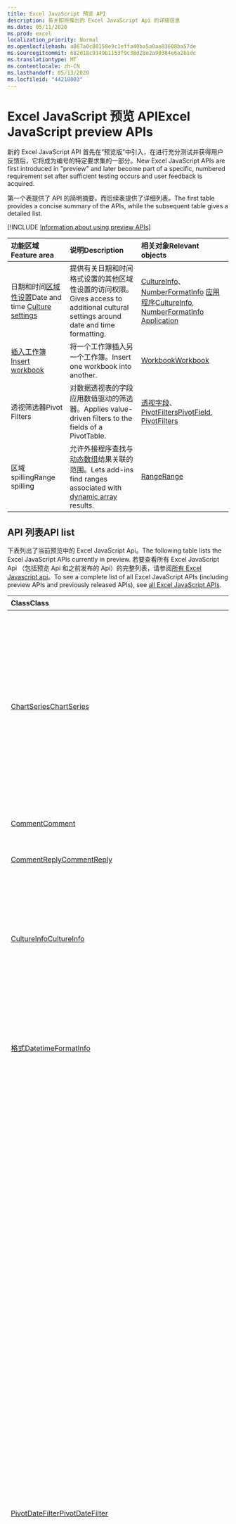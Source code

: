 ```yaml
---
title: Excel JavaScript 预览 API
description: 有关即将推出的 Excel JavaScript Api 的详细信息
ms.date: 05/11/2020
ms.prod: excel
localization_priority: Normal
ms.openlocfilehash: a867a0c80158e9c1effa40ba5a0aa83608ba57de
ms.sourcegitcommit: 682d18c9149b1153f9c38d28e2a90384e6a261dc
ms.translationtype: MT
ms.contentlocale: zh-CN
ms.lasthandoff: 05/13/2020
ms.locfileid: "44218003"
---
```

# <a name="excel-javascript-preview-apis"></a><span data-ttu-id="60efc-103">Excel JavaScript 预览 API</span><span class="sxs-lookup"><span data-stu-id="60efc-103">Excel JavaScript preview APIs</span></span>

<span data-ttu-id="60efc-104">新的 Excel JavaScript API 首先在“预览版”中引入，在进行充分测试并获得用户反馈后，它将成为编号的特定要求集的一部分。</span><span class="sxs-lookup"><span data-stu-id="60efc-104">New Excel JavaScript APIs are first introduced in "preview" and later become part of a specific, numbered requirement set after sufficient testing occurs and user feedback is acquired.</span></span>

<span data-ttu-id="60efc-105">第一个表提供了 API 的简明摘要，而后续表提供了详细列表。</span><span class="sxs-lookup"><span data-stu-id="60efc-105">The first table provides a concise summary of the APIs, while the subsequent table gives a detailed list.</span></span>

[!INCLUDE [Information about using preview APIs](../../includes/using-preview-apis-host.md)]

| <span data-ttu-id="60efc-106">功能区域</span><span class="sxs-lookup"><span data-stu-id="60efc-106">Feature area</span></span> | <span data-ttu-id="60efc-107">说明</span><span class="sxs-lookup"><span data-stu-id="60efc-107">Description</span></span> | <span data-ttu-id="60efc-108">相关对象</span><span class="sxs-lookup"><span data-stu-id="60efc-108">Relevant objects</span></span> |
|:--- |:--- |:--- |
| <span data-ttu-id="60efc-109">日期和时间[区域性设置](../../excel/excel-add-ins-workbooks.md#access-application-culture-settings)</span><span class="sxs-lookup"><span data-stu-id="60efc-109">Date and time [Culture settings](../../excel/excel-add-ins-workbooks.md#access-application-culture-settings)</span></span> | <span data-ttu-id="60efc-110">提供有关日期和时间格式设置的其他区域性设置的访问权限。</span><span class="sxs-lookup"><span data-stu-id="60efc-110">Gives access to additional cultural settings around date and time formatting.</span></span> | <span data-ttu-id="60efc-111">[CultureInfo](/javascript/api/excel/excel.cultureinfo)、 [NumberFormatInfo](/javascript/api/excel/excel.numberformatinfo) [应用程序](/javascript/api/excel/excel.application)</span><span class="sxs-lookup"><span data-stu-id="60efc-111">[CultureInfo](/javascript/api/excel/excel.cultureinfo), [NumberFormatInfo](/javascript/api/excel/excel.numberformatinfo) [Application](/javascript/api/excel/excel.application)</span></span> |
| [<span data-ttu-id="60efc-112">插入工作簿</span><span class="sxs-lookup"><span data-stu-id="60efc-112">Insert workbook</span></span>](../../excel/excel-add-ins-workbooks.md#insert-a-copy-of-an-existing-workbook-into-the-current-one-preview) | <span data-ttu-id="60efc-113">将一个工作簿插入另一个工作簿。</span><span class="sxs-lookup"><span data-stu-id="60efc-113">Insert one workbook into another.</span></span>  | [<span data-ttu-id="60efc-114">Workbook</span><span class="sxs-lookup"><span data-stu-id="60efc-114">Workbook</span></span>](/javascript/api/excel/excel.worksheetcollection) |
| <span data-ttu-id="60efc-115">透视筛选器</span><span class="sxs-lookup"><span data-stu-id="60efc-115">Pivot Filters</span></span> | <span data-ttu-id="60efc-116">对数据透视表的字段应用数值驱动的筛选器。</span><span class="sxs-lookup"><span data-stu-id="60efc-116">Applies value-driven filters to the fields of a PivotTable.</span></span> | <span data-ttu-id="60efc-117">[透视字段](/javascript/api/excel/excel.pivotfield#applyfilter-filter-)、 [PivotFilters](/javascript/api/excel/excel.pivotFilters)</span><span class="sxs-lookup"><span data-stu-id="60efc-117">[PivotField](/javascript/api/excel/excel.pivotfield#applyfilter-filter-), [PivotFilters](/javascript/api/excel/excel.pivotFilters)</span></span> |
|<span data-ttu-id="60efc-118">区域 spilling</span><span class="sxs-lookup"><span data-stu-id="60efc-118">Range spilling</span></span> | <span data-ttu-id="60efc-119">允许外接程序查找与[动态数组](https://support.microsoft.com/office/205c6b06-03ba-4151-89a1-87a7eb36e531)结果关联的范围。</span><span class="sxs-lookup"><span data-stu-id="60efc-119">Lets add-ins find ranges associated with [dynamic array](https://support.microsoft.com/office/205c6b06-03ba-4151-89a1-87a7eb36e531) results.</span></span> | [<span data-ttu-id="60efc-120">Range</span><span class="sxs-lookup"><span data-stu-id="60efc-120">Range</span></span>](/javascript/api/excel/excel.range) |

## <a name="api-list"></a><span data-ttu-id="60efc-121">API 列表</span><span class="sxs-lookup"><span data-stu-id="60efc-121">API list</span></span>

<span data-ttu-id="60efc-122">下表列出了当前预览中的 Excel JavaScript Api。</span><span class="sxs-lookup"><span data-stu-id="60efc-122">The following table lists the Excel JavaScript APIs currently in preview.</span></span> <span data-ttu-id="60efc-123">若要查看所有 Excel JavaScript Api （包括预览 Api 和之前发布的 Api）的完整列表，请参阅[所有 Excel Javascript api](/javascript/api/excel?view=excel-js-preview)。</span><span class="sxs-lookup"><span data-stu-id="60efc-123">To see a complete list of all Excel JavaScript APIs (including preview APIs and previously released APIs), see [all Excel JavaScript APIs](/javascript/api/excel?view=excel-js-preview).</span></span>

| <span data-ttu-id="60efc-124">Class</span><span class="sxs-lookup"><span data-stu-id="60efc-124">Class</span></span> | <span data-ttu-id="60efc-125">域</span><span class="sxs-lookup"><span data-stu-id="60efc-125">Fields</span></span> | <span data-ttu-id="60efc-126">说明</span><span class="sxs-lookup"><span data-stu-id="60efc-126">Description</span></span> |
|:---|:---|:---|
|[<span data-ttu-id="60efc-127">ChartSeries</span><span class="sxs-lookup"><span data-stu-id="60efc-127">ChartSeries</span></span>](/javascript/api/excel/excel.chartseries)|[<span data-ttu-id="60efc-128">getDimensionValues （维： ChartSeriesDimension）</span><span class="sxs-lookup"><span data-stu-id="60efc-128">getDimensionValues(dimension: Excel.ChartSeriesDimension)</span></span>](/javascript/api/excel/excel.chartseries#getdimensionvalues-dimension-)|<span data-ttu-id="60efc-129">从图表系列的单个维中获取值。</span><span class="sxs-lookup"><span data-stu-id="60efc-129">Gets the values from a single dimension of the chart series.</span></span> <span data-ttu-id="60efc-130">这些值可以是类别值，也可以是数据值，具体取决于指定的维度和为图表系列映射数据的方式。</span><span class="sxs-lookup"><span data-stu-id="60efc-130">These could be either category values or data values, depending on the dimension specified and how the data is mapped for the chart series.</span></span>|
|[<span data-ttu-id="60efc-131">Comment</span><span class="sxs-lookup"><span data-stu-id="60efc-131">Comment</span></span>](/javascript/api/excel/excel.comment)|[<span data-ttu-id="60efc-132">contentType</span><span class="sxs-lookup"><span data-stu-id="60efc-132">contentType</span></span>](/javascript/api/excel/excel.comment#contenttype)|<span data-ttu-id="60efc-133">获取注释的内容类型。</span><span class="sxs-lookup"><span data-stu-id="60efc-133">Gets the content type of the comment.</span></span>|
|[<span data-ttu-id="60efc-134">CommentReply</span><span class="sxs-lookup"><span data-stu-id="60efc-134">CommentReply</span></span>](/javascript/api/excel/excel.commentreply)|[<span data-ttu-id="60efc-135">contentType</span><span class="sxs-lookup"><span data-stu-id="60efc-135">contentType</span></span>](/javascript/api/excel/excel.commentreply#contenttype)|<span data-ttu-id="60efc-136">答复的内容类型。</span><span class="sxs-lookup"><span data-stu-id="60efc-136">The content type of the reply.</span></span>|
|[<span data-ttu-id="60efc-137">CultureInfo</span><span class="sxs-lookup"><span data-stu-id="60efc-137">CultureInfo</span></span>](/javascript/api/excel/excel.cultureinfo)|[<span data-ttu-id="60efc-138">datetimeFormat</span><span class="sxs-lookup"><span data-stu-id="60efc-138">datetimeFormat</span></span>](/javascript/api/excel/excel.cultureinfo#datetimeformat)|<span data-ttu-id="60efc-139">定义适当的区域性格式，以显示日期和时间。</span><span class="sxs-lookup"><span data-stu-id="60efc-139">Defines the culturally appropriate format of displaying date and time.</span></span> <span data-ttu-id="60efc-140">这取决于当前的系统区域性设置。</span><span class="sxs-lookup"><span data-stu-id="60efc-140">This is based on current system culture settings.</span></span>|
|[<span data-ttu-id="60efc-141">格式</span><span class="sxs-lookup"><span data-stu-id="60efc-141">DatetimeFormatInfo</span></span>](/javascript/api/excel/excel.datetimeformatinfo)|[<span data-ttu-id="60efc-142">dateSeparator</span><span class="sxs-lookup"><span data-stu-id="60efc-142">dateSeparator</span></span>](/javascript/api/excel/excel.datetimeformatinfo#dateseparator)|<span data-ttu-id="60efc-143">获取用作日期分隔符的字符串。</span><span class="sxs-lookup"><span data-stu-id="60efc-143">Gets the string used as the date separator.</span></span> <span data-ttu-id="60efc-144">这取决于当前的系统设置。</span><span class="sxs-lookup"><span data-stu-id="60efc-144">This is based on current system settings.</span></span>|
||[<span data-ttu-id="60efc-145">longDatePattern</span><span class="sxs-lookup"><span data-stu-id="60efc-145">longDatePattern</span></span>](/javascript/api/excel/excel.datetimeformatinfo#longdatepattern)|<span data-ttu-id="60efc-146">获取长日期值的格式字符串。</span><span class="sxs-lookup"><span data-stu-id="60efc-146">Gets the format string for a long date value.</span></span> <span data-ttu-id="60efc-147">这取决于当前的系统设置。</span><span class="sxs-lookup"><span data-stu-id="60efc-147">This is based on current system settings.</span></span>|
||[<span data-ttu-id="60efc-148">longTimePattern</span><span class="sxs-lookup"><span data-stu-id="60efc-148">longTimePattern</span></span>](/javascript/api/excel/excel.datetimeformatinfo#longtimepattern)|<span data-ttu-id="60efc-149">获取长时间值的格式字符串。</span><span class="sxs-lookup"><span data-stu-id="60efc-149">Gets the format string for a long time value.</span></span> <span data-ttu-id="60efc-150">这取决于当前的系统设置。</span><span class="sxs-lookup"><span data-stu-id="60efc-150">This is based on current system settings.</span></span>|
||[<span data-ttu-id="60efc-151">shortDatePattern</span><span class="sxs-lookup"><span data-stu-id="60efc-151">shortDatePattern</span></span>](/javascript/api/excel/excel.datetimeformatinfo#shortdatepattern)|<span data-ttu-id="60efc-152">获取短日期值的格式字符串。</span><span class="sxs-lookup"><span data-stu-id="60efc-152">Gets the format string for a short date value.</span></span> <span data-ttu-id="60efc-153">这取决于当前的系统设置。</span><span class="sxs-lookup"><span data-stu-id="60efc-153">This is based on current system settings.</span></span>|
||[<span data-ttu-id="60efc-154">timeSeparator</span><span class="sxs-lookup"><span data-stu-id="60efc-154">timeSeparator</span></span>](/javascript/api/excel/excel.datetimeformatinfo#timeseparator)|<span data-ttu-id="60efc-155">获取用作时间分隔符的字符串。</span><span class="sxs-lookup"><span data-stu-id="60efc-155">Gets the string used as the time separator.</span></span> <span data-ttu-id="60efc-156">这取决于当前的系统设置。</span><span class="sxs-lookup"><span data-stu-id="60efc-156">This is based on current system settings.</span></span>|
|[<span data-ttu-id="60efc-157">PivotDateFilter</span><span class="sxs-lookup"><span data-stu-id="60efc-157">PivotDateFilter</span></span>](/javascript/api/excel/excel.pivotdatefilter)|[<span data-ttu-id="60efc-158">运算符</span><span class="sxs-lookup"><span data-stu-id="60efc-158">comparator</span></span>](/javascript/api/excel/excel.pivotdatefilter#comparator)|<span data-ttu-id="60efc-159">比较运算符是其他值要与其进行比较的静态值。</span><span class="sxs-lookup"><span data-stu-id="60efc-159">The comparator is the static value to which other values are compared.</span></span> <span data-ttu-id="60efc-160">比较的类型由条件定义。</span><span class="sxs-lookup"><span data-stu-id="60efc-160">The type of comparison is defined by the condition.</span></span>|
||[<span data-ttu-id="60efc-161">表达式</span><span class="sxs-lookup"><span data-stu-id="60efc-161">condition</span></span>](/javascript/api/excel/excel.pivotdatefilter#condition)|<span data-ttu-id="60efc-162">指定筛选器的条件，该条件定义了必要的筛选条件。</span><span class="sxs-lookup"><span data-stu-id="60efc-162">Specifies the condition for the filter, which defines the necessary filtering criteria.</span></span>|
||[<span data-ttu-id="60efc-163">异</span><span class="sxs-lookup"><span data-stu-id="60efc-163">exclusive</span></span>](/javascript/api/excel/excel.pivotdatefilter#exclusive)|<span data-ttu-id="60efc-164">如果为 true，则筛选*排除*满足条件的项目。</span><span class="sxs-lookup"><span data-stu-id="60efc-164">If true, filter *excludes* items that meet criteria.</span></span> <span data-ttu-id="60efc-165">默认值为 false （筛选以包含满足条件的项目）。</span><span class="sxs-lookup"><span data-stu-id="60efc-165">The default is false (filter to include items that meet criteria).</span></span>|
||[<span data-ttu-id="60efc-166">lowerBound</span><span class="sxs-lookup"><span data-stu-id="60efc-166">lowerBound</span></span>](/javascript/api/excel/excel.pivotdatefilter#lowerbound)|<span data-ttu-id="60efc-167">筛选条件范围的下限 `Between` 。</span><span class="sxs-lookup"><span data-stu-id="60efc-167">The lower-bound of the range for the `Between` filter condition.</span></span>|
||[<span data-ttu-id="60efc-168">upperBound</span><span class="sxs-lookup"><span data-stu-id="60efc-168">upperBound</span></span>](/javascript/api/excel/excel.pivotdatefilter#upperbound)|<span data-ttu-id="60efc-169">筛选条件范围的上限 `Between` 。</span><span class="sxs-lookup"><span data-stu-id="60efc-169">The upper-bound of the range for the `Between` filter condition.</span></span>|
||[<span data-ttu-id="60efc-170">wholeDays</span><span class="sxs-lookup"><span data-stu-id="60efc-170">wholeDays</span></span>](/javascript/api/excel/excel.pivotdatefilter#wholedays)|<span data-ttu-id="60efc-171">对于 `Equals` 、 `Before` 、 `After` 和 `Between` 筛选条件，指示是否应将比较作为全天进行。</span><span class="sxs-lookup"><span data-stu-id="60efc-171">For `Equals`, `Before`, `After`, and `Between` filter conditions, indicates if comparisons should be made as whole days.</span></span>|
|[<span data-ttu-id="60efc-172">PivotField</span><span class="sxs-lookup"><span data-stu-id="60efc-172">PivotField</span></span>](/javascript/api/excel/excel.pivotfield)|[<span data-ttu-id="60efc-173">applyFilter （filter： PivotFilters）</span><span class="sxs-lookup"><span data-stu-id="60efc-173">applyFilter(filter: Excel.PivotFilters)</span></span>](/javascript/api/excel/excel.pivotfield#applyfilter-filter-)|<span data-ttu-id="60efc-174">设置字段的当前 PivotFilters 的一个或多个，并将它们应用于字段。</span><span class="sxs-lookup"><span data-stu-id="60efc-174">Sets one or multiple of the field's current PivotFilters and applies them to the field.</span></span>|
||[<span data-ttu-id="60efc-175">clearAllFilters （）</span><span class="sxs-lookup"><span data-stu-id="60efc-175">clearAllFilters()</span></span>](/javascript/api/excel/excel.pivotfield#clearallfilters--)|<span data-ttu-id="60efc-176">从字段的所有筛选器中清除所有条件。</span><span class="sxs-lookup"><span data-stu-id="60efc-176">Clears all criteria from all of the field's filters.</span></span> <span data-ttu-id="60efc-177">这将删除对字段的任何活动筛选。</span><span class="sxs-lookup"><span data-stu-id="60efc-177">This removes any active filtering on the field.</span></span>|
||[<span data-ttu-id="60efc-178">clearFilter （filterType： PivotFilterType）</span><span class="sxs-lookup"><span data-stu-id="60efc-178">clearFilter(filterType: Excel.PivotFilterType)</span></span>](/javascript/api/excel/excel.pivotfield#clearfilter-filtertype-)|<span data-ttu-id="60efc-179">清除给定类型的字段筛选器中的所有现有条件（如果当前应用了一个条件）。</span><span class="sxs-lookup"><span data-stu-id="60efc-179">Clears all existing criteria from the field's filter of the given type (if one is currently applied).</span></span>|
||[<span data-ttu-id="60efc-180">getFilters()</span><span class="sxs-lookup"><span data-stu-id="60efc-180">getFilters()</span></span>](/javascript/api/excel/excel.pivotfield#getfilters--)|<span data-ttu-id="60efc-181">获取当前应用于字段的所有筛选器。</span><span class="sxs-lookup"><span data-stu-id="60efc-181">Gets all filters currently applied on the field.</span></span>|
||[<span data-ttu-id="60efc-182">isFiltered （filterType？： PivotFilterType）</span><span class="sxs-lookup"><span data-stu-id="60efc-182">isFiltered(filterType?: Excel.PivotFilterType)</span></span>](/javascript/api/excel/excel.pivotfield#isfiltered-filtertype-)|<span data-ttu-id="60efc-183">检查字段上是否有任何已应用的筛选器。</span><span class="sxs-lookup"><span data-stu-id="60efc-183">Checks if there are any applied filters on the field.</span></span>|
|[<span data-ttu-id="60efc-184">PivotFilters</span><span class="sxs-lookup"><span data-stu-id="60efc-184">PivotFilters</span></span>](/javascript/api/excel/excel.pivotfilters)|[<span data-ttu-id="60efc-185">dateFilter</span><span class="sxs-lookup"><span data-stu-id="60efc-185">dateFilter</span></span>](/javascript/api/excel/excel.pivotfilters#datefilter)|<span data-ttu-id="60efc-186">透视字段当前应用的日期筛选器。</span><span class="sxs-lookup"><span data-stu-id="60efc-186">The PivotField's currently applied date filter.</span></span> <span data-ttu-id="60efc-187">如果未应用任何值，则为 Null。</span><span class="sxs-lookup"><span data-stu-id="60efc-187">Null if none is applied.</span></span>|
||[<span data-ttu-id="60efc-188">labelFilter</span><span class="sxs-lookup"><span data-stu-id="60efc-188">labelFilter</span></span>](/javascript/api/excel/excel.pivotfilters#labelfilter)|<span data-ttu-id="60efc-189">透视字段当前应用的标签筛选器。</span><span class="sxs-lookup"><span data-stu-id="60efc-189">The PivotField's currently applied label filter.</span></span> <span data-ttu-id="60efc-190">如果未应用任何值，则为 Null。</span><span class="sxs-lookup"><span data-stu-id="60efc-190">Null if none is applied.</span></span>|
||[<span data-ttu-id="60efc-191">manualFilter</span><span class="sxs-lookup"><span data-stu-id="60efc-191">manualFilter</span></span>](/javascript/api/excel/excel.pivotfilters#manualfilter)|<span data-ttu-id="60efc-192">透视字段当前应用的手动筛选。</span><span class="sxs-lookup"><span data-stu-id="60efc-192">The PivotField's currently applied manual filter.</span></span> <span data-ttu-id="60efc-193">如果未应用任何值，则为 Null。</span><span class="sxs-lookup"><span data-stu-id="60efc-193">Null if none is applied.</span></span>|
||[<span data-ttu-id="60efc-194">valueFilter</span><span class="sxs-lookup"><span data-stu-id="60efc-194">valueFilter</span></span>](/javascript/api/excel/excel.pivotfilters#valuefilter)|<span data-ttu-id="60efc-195">透视字段当前应用的值筛选器。</span><span class="sxs-lookup"><span data-stu-id="60efc-195">The PivotField's currently applied value filter.</span></span> <span data-ttu-id="60efc-196">如果未应用任何值，则为 Null。</span><span class="sxs-lookup"><span data-stu-id="60efc-196">Null if none is applied.</span></span>|
|[<span data-ttu-id="60efc-197">PivotLabelFilter</span><span class="sxs-lookup"><span data-stu-id="60efc-197">PivotLabelFilter</span></span>](/javascript/api/excel/excel.pivotlabelfilter)|[<span data-ttu-id="60efc-198">运算符</span><span class="sxs-lookup"><span data-stu-id="60efc-198">comparator</span></span>](/javascript/api/excel/excel.pivotlabelfilter#comparator)|<span data-ttu-id="60efc-199">比较运算符是其他值要与其进行比较的静态值。</span><span class="sxs-lookup"><span data-stu-id="60efc-199">The comparator is the static value to which other values are compared.</span></span> <span data-ttu-id="60efc-200">比较的类型由条件定义。</span><span class="sxs-lookup"><span data-stu-id="60efc-200">The type of comparison is defined by the condition.</span></span>|
||[<span data-ttu-id="60efc-201">表达式</span><span class="sxs-lookup"><span data-stu-id="60efc-201">condition</span></span>](/javascript/api/excel/excel.pivotlabelfilter#condition)|<span data-ttu-id="60efc-202">指定筛选器的条件，该条件定义了必要的筛选条件。</span><span class="sxs-lookup"><span data-stu-id="60efc-202">Specifies the condition for the filter, which defines the necessary filtering criteria.</span></span>|
||[<span data-ttu-id="60efc-203">异</span><span class="sxs-lookup"><span data-stu-id="60efc-203">exclusive</span></span>](/javascript/api/excel/excel.pivotlabelfilter#exclusive)|<span data-ttu-id="60efc-204">如果为 true，则筛选*排除*满足条件的项目。</span><span class="sxs-lookup"><span data-stu-id="60efc-204">If true, filter *excludes* items that meet criteria.</span></span> <span data-ttu-id="60efc-205">默认值为 false （筛选以包含满足条件的项目）。</span><span class="sxs-lookup"><span data-stu-id="60efc-205">The default is false (filter to include items that meet criteria).</span></span>|
||[<span data-ttu-id="60efc-206">lowerBound</span><span class="sxs-lookup"><span data-stu-id="60efc-206">lowerBound</span></span>](/javascript/api/excel/excel.pivotlabelfilter#lowerbound)|<span data-ttu-id="60efc-207">筛选条件之间的范围的下限。</span><span class="sxs-lookup"><span data-stu-id="60efc-207">The lower-bound of the range for the Between filter condition.</span></span>|
||[<span data-ttu-id="60efc-208">substring</span><span class="sxs-lookup"><span data-stu-id="60efc-208">substring</span></span>](/javascript/api/excel/excel.pivotlabelfilter#substring)|<span data-ttu-id="60efc-209">用于 `BeginsWith` 、 `EndsWith` 和筛选条件的子字符串 `Contains` 。</span><span class="sxs-lookup"><span data-stu-id="60efc-209">The substring used for `BeginsWith`, `EndsWith`, and `Contains` filter conditions.</span></span>|
||[<span data-ttu-id="60efc-210">upperBound</span><span class="sxs-lookup"><span data-stu-id="60efc-210">upperBound</span></span>](/javascript/api/excel/excel.pivotlabelfilter#upperbound)|<span data-ttu-id="60efc-211">筛选条件之间的范围的上限。</span><span class="sxs-lookup"><span data-stu-id="60efc-211">The upper-bound of the range for the Between filter condition.</span></span>|
|[<span data-ttu-id="60efc-212">PivotLayout</span><span class="sxs-lookup"><span data-stu-id="60efc-212">PivotLayout</span></span>](/javascript/api/excel/excel.pivotlayout)|[<span data-ttu-id="60efc-213">getCell(dataHierarchy: DataPivotHierarchy \| string, rowItems: Array<PivotItem \| string>, columnItems: Array<PivotItem \| string>)</span><span class="sxs-lookup"><span data-stu-id="60efc-213">getCell(dataHierarchy: DataPivotHierarchy \| string, rowItems: Array<PivotItem \| string>, columnItems: Array<PivotItem \| string>)</span></span>](/javascript/api/excel/excel.pivotlayout#getcell-datahierarchy--rowitems--columnitems-)|<span data-ttu-id="60efc-214">根据数据层次结构以及各自层次结构的行和列项，获取数据透视表中的唯一单元格。</span><span class="sxs-lookup"><span data-stu-id="60efc-214">Gets a unique cell in the PivotTable based on a data hierarchy and the row and column items of their respective hierarchies.</span></span> <span data-ttu-id="60efc-215">返回的单元格是给定行和列的交集，其中包含来自给定层次结构的数据。</span><span class="sxs-lookup"><span data-stu-id="60efc-215">The returned cell is the intersection of the given row and column that contains the data from the given hierarchy.</span></span> <span data-ttu-id="60efc-216">此方法与在特定单元格上调用 getPivotItems 和 getDataHierarchy 相反。</span><span class="sxs-lookup"><span data-stu-id="60efc-216">This method is the inverse of calling getPivotItems and getDataHierarchy on a particular cell.</span></span>|
||[<span data-ttu-id="60efc-217">pivotStyle</span><span class="sxs-lookup"><span data-stu-id="60efc-217">pivotStyle</span></span>](/javascript/api/excel/excel.pivotlayout#pivotstyle)|<span data-ttu-id="60efc-218">应用于数据透视表的样式。</span><span class="sxs-lookup"><span data-stu-id="60efc-218">The style applied to the PivotTable.</span></span>|
||[<span data-ttu-id="60efc-219">setStyle （style： string \| PivotTableStyle \| BuiltInPivotTableStyle）</span><span class="sxs-lookup"><span data-stu-id="60efc-219">setStyle(style: string \| PivotTableStyle \| BuiltInPivotTableStyle)</span></span>](/javascript/api/excel/excel.pivotlayout#setstyle-style-)|<span data-ttu-id="60efc-220">设置应用于数据透视表的样式。</span><span class="sxs-lookup"><span data-stu-id="60efc-220">Sets the style applied to the PivotTable.</span></span>|
|[<span data-ttu-id="60efc-221">PivotManualFilter</span><span class="sxs-lookup"><span data-stu-id="60efc-221">PivotManualFilter</span></span>](/javascript/api/excel/excel.pivotmanualfilter)|[<span data-ttu-id="60efc-222">selectedItems</span><span class="sxs-lookup"><span data-stu-id="60efc-222">selectedItems</span></span>](/javascript/api/excel/excel.pivotmanualfilter#selecteditems)|<span data-ttu-id="60efc-223">要手动筛选的选定项的列表。</span><span class="sxs-lookup"><span data-stu-id="60efc-223">A list of selected items to manually filter.</span></span> <span data-ttu-id="60efc-224">这些项必须是所选字段中现有和有效的项。</span><span class="sxs-lookup"><span data-stu-id="60efc-224">These must be existing and valid items from the chosen field.</span></span>|
|[<span data-ttu-id="60efc-225">PivotTable</span><span class="sxs-lookup"><span data-stu-id="60efc-225">PivotTable</span></span>](/javascript/api/excel/excel.pivottable)|[<span data-ttu-id="60efc-226">allowMultipleFiltersPerField</span><span class="sxs-lookup"><span data-stu-id="60efc-226">allowMultipleFiltersPerField</span></span>](/javascript/api/excel/excel.pivottable#allowmultiplefiltersperfield)|<span data-ttu-id="60efc-227">指定数据透视表是否允许对表中给定的透视字段上的多个 PivotFilters 进行应用。</span><span class="sxs-lookup"><span data-stu-id="60efc-227">Specifies if the PivotTable allows the application of multiple PivotFilters on a given PivotField in the table.</span></span>|
|[<span data-ttu-id="60efc-228">PivotValueFilter</span><span class="sxs-lookup"><span data-stu-id="60efc-228">PivotValueFilter</span></span>](/javascript/api/excel/excel.pivotvaluefilter)|[<span data-ttu-id="60efc-229">运算符</span><span class="sxs-lookup"><span data-stu-id="60efc-229">comparator</span></span>](/javascript/api/excel/excel.pivotvaluefilter#comparator)|<span data-ttu-id="60efc-230">比较运算符是其他值要与其进行比较的静态值。</span><span class="sxs-lookup"><span data-stu-id="60efc-230">The comparator is the static value to which other values are compared.</span></span> <span data-ttu-id="60efc-231">比较的类型由条件定义。</span><span class="sxs-lookup"><span data-stu-id="60efc-231">The type of comparison is defined by the condition.</span></span>|
||[<span data-ttu-id="60efc-232">表达式</span><span class="sxs-lookup"><span data-stu-id="60efc-232">condition</span></span>](/javascript/api/excel/excel.pivotvaluefilter#condition)|<span data-ttu-id="60efc-233">指定筛选器的条件，该条件定义了必要的筛选条件。</span><span class="sxs-lookup"><span data-stu-id="60efc-233">Specifies the condition for the filter, which defines the necessary filtering criteria.</span></span>|
||[<span data-ttu-id="60efc-234">异</span><span class="sxs-lookup"><span data-stu-id="60efc-234">exclusive</span></span>](/javascript/api/excel/excel.pivotvaluefilter#exclusive)|<span data-ttu-id="60efc-235">如果为 true，则筛选*排除*满足条件的项目。</span><span class="sxs-lookup"><span data-stu-id="60efc-235">If true, filter *excludes* items that meet criteria.</span></span> <span data-ttu-id="60efc-236">默认值为 false （筛选以包含满足条件的项目）。</span><span class="sxs-lookup"><span data-stu-id="60efc-236">The default is false (filter to include items that meet criteria).</span></span>|
||[<span data-ttu-id="60efc-237">lowerBound</span><span class="sxs-lookup"><span data-stu-id="60efc-237">lowerBound</span></span>](/javascript/api/excel/excel.pivotvaluefilter#lowerbound)|<span data-ttu-id="60efc-238">筛选条件范围的下限 `Between` 。</span><span class="sxs-lookup"><span data-stu-id="60efc-238">The lower-bound of the range for the `Between` filter condition.</span></span>|
||[<span data-ttu-id="60efc-239">selectionType</span><span class="sxs-lookup"><span data-stu-id="60efc-239">selectionType</span></span>](/javascript/api/excel/excel.pivotvaluefilter#selectiontype)|<span data-ttu-id="60efc-240">指定筛选器是用于顶部/底部 N 项、顶部/底部 N 百分比还是顶部/底部 N 求和。</span><span class="sxs-lookup"><span data-stu-id="60efc-240">Specifies if the filter is for the top/bottom N items, top/bottom N percent, or top/bottom N sum.</span></span>|
||[<span data-ttu-id="60efc-241">极限</span><span class="sxs-lookup"><span data-stu-id="60efc-241">threshold</span></span>](/javascript/api/excel/excel.pivotvaluefilter#threshold)|<span data-ttu-id="60efc-242">要针对顶部/底部筛选条件筛选的项、百分比或 sum 的 "N" 阈值数。</span><span class="sxs-lookup"><span data-stu-id="60efc-242">The "N" threshold number of items, percent, or sum to be filtered for a Top/Bottom filter condition.</span></span>|
||[<span data-ttu-id="60efc-243">upperBound</span><span class="sxs-lookup"><span data-stu-id="60efc-243">upperBound</span></span>](/javascript/api/excel/excel.pivotvaluefilter#upperbound)|<span data-ttu-id="60efc-244">筛选条件范围的上限 `Between` 。</span><span class="sxs-lookup"><span data-stu-id="60efc-244">The upper-bound of the range for the `Between` filter condition.</span></span>|
||[<span data-ttu-id="60efc-245">value</span><span class="sxs-lookup"><span data-stu-id="60efc-245">value</span></span>](/javascript/api/excel/excel.pivotvaluefilter#value)|<span data-ttu-id="60efc-246">筛选所依据的字段中所选的 "值" 的名称。</span><span class="sxs-lookup"><span data-stu-id="60efc-246">Name of the chosen "value" in the field by which to filter.</span></span>|
|[<span data-ttu-id="60efc-247">Range</span><span class="sxs-lookup"><span data-stu-id="60efc-247">Range</span></span>](/javascript/api/excel/excel.range)|[<span data-ttu-id="60efc-248">getSpillParent()</span><span class="sxs-lookup"><span data-stu-id="60efc-248">getSpillParent()</span></span>](/javascript/api/excel/excel.range#getspillparent--)|<span data-ttu-id="60efc-249">获取 Range 对象，它包含要将某个单元格溢出到的定位单元格。</span><span class="sxs-lookup"><span data-stu-id="60efc-249">Gets the range object containing the anchor cell for a cell getting spilled into.</span></span> <span data-ttu-id="60efc-250">如果应用于具有多个单元格的区域，则会失败。</span><span class="sxs-lookup"><span data-stu-id="60efc-250">Fails if applied to a range with more than one cell.</span></span>|
||[<span data-ttu-id="60efc-251">getSpillParentOrNullObject()</span><span class="sxs-lookup"><span data-stu-id="60efc-251">getSpillParentOrNullObject()</span></span>](/javascript/api/excel/excel.range#getspillparentornullobject--)|<span data-ttu-id="60efc-252">获取 Range 对象，它包含要将某个单元格溢出到的定位单元格。</span><span class="sxs-lookup"><span data-stu-id="60efc-252">Gets the range object containing the anchor cell for a cell getting spilled into.</span></span>|
||[<span data-ttu-id="60efc-253">getSpillingToRange()</span><span class="sxs-lookup"><span data-stu-id="60efc-253">getSpillingToRange()</span></span>](/javascript/api/excel/excel.range#getspillingtorange--)|<span data-ttu-id="60efc-254">获取 Range 对象，它在调用定位单元格时包含溢出区域。</span><span class="sxs-lookup"><span data-stu-id="60efc-254">Gets the range object containing the spill range when called on an anchor cell.</span></span> <span data-ttu-id="60efc-255">如果应用于具有多个单元格的区域，则会失败。</span><span class="sxs-lookup"><span data-stu-id="60efc-255">Fails if applied to a range with more than one cell.</span></span>|
||[<span data-ttu-id="60efc-256">getSpillingToRangeOrNullObject()</span><span class="sxs-lookup"><span data-stu-id="60efc-256">getSpillingToRangeOrNullObject()</span></span>](/javascript/api/excel/excel.range#getspillingtorangeornullobject--)|<span data-ttu-id="60efc-257">获取 Range 对象，它在调用定位单元格时包含溢出区域。</span><span class="sxs-lookup"><span data-stu-id="60efc-257">Gets the range object containing the spill range when called on an anchor cell.</span></span>|
||[<span data-ttu-id="60efc-258">hasSpill</span><span class="sxs-lookup"><span data-stu-id="60efc-258">hasSpill</span></span>](/javascript/api/excel/excel.range#hasspill)|<span data-ttu-id="60efc-259">表示所有单元格是否都具有溢出边框。</span><span class="sxs-lookup"><span data-stu-id="60efc-259">Represents if all cells have a spill border.</span></span>|
||[<span data-ttu-id="60efc-260">numberFormatCategories</span><span class="sxs-lookup"><span data-stu-id="60efc-260">numberFormatCategories</span></span>](/javascript/api/excel/excel.range#numberformatcategories)|<span data-ttu-id="60efc-261">表示每个单元格的数字格式的类别。</span><span class="sxs-lookup"><span data-stu-id="60efc-261">Represents the category of number format of each cell.</span></span>|
||[<span data-ttu-id="60efc-262">savedAsArray</span><span class="sxs-lookup"><span data-stu-id="60efc-262">savedAsArray</span></span>](/javascript/api/excel/excel.range#savedasarray)|<span data-ttu-id="60efc-263">表示是否将所有单元格都保存为数组公式。</span><span class="sxs-lookup"><span data-stu-id="60efc-263">Represents if ALL the cells would be saved as an array formula.</span></span>|
|[<span data-ttu-id="60efc-264">ShapeCollection</span><span class="sxs-lookup"><span data-stu-id="60efc-264">ShapeCollection</span></span>](/javascript/api/excel/excel.shapecollection)|[<span data-ttu-id="60efc-265">addSvg(xml: string)</span><span class="sxs-lookup"><span data-stu-id="60efc-265">addSvg(xml: string)</span></span>](/javascript/api/excel/excel.shapecollection#addsvg-xml-)|<span data-ttu-id="60efc-266">从 XML 字符串创建可缩放的矢量图形 (SVG) 并将其添加到工作表。</span><span class="sxs-lookup"><span data-stu-id="60efc-266">Creates a scalable vector graphic (SVG) from an XML string and adds it to the worksheet.</span></span> <span data-ttu-id="60efc-267">返回表示新图片的 Shape 对象。</span><span class="sxs-lookup"><span data-stu-id="60efc-267">Returns a Shape object that represents the new image.</span></span>|
|[<span data-ttu-id="60efc-268">Slicer</span><span class="sxs-lookup"><span data-stu-id="60efc-268">Slicer</span></span>](/javascript/api/excel/excel.slicer)|[<span data-ttu-id="60efc-269">nameInFormula</span><span class="sxs-lookup"><span data-stu-id="60efc-269">nameInFormula</span></span>](/javascript/api/excel/excel.slicer#nameinformula)|<span data-ttu-id="60efc-270">表示公式中使用切片器名称。</span><span class="sxs-lookup"><span data-stu-id="60efc-270">Represents the slicer name used in the formula.</span></span>|
||[<span data-ttu-id="60efc-271">slicerStyle</span><span class="sxs-lookup"><span data-stu-id="60efc-271">slicerStyle</span></span>](/javascript/api/excel/excel.slicer#slicerstyle)|<span data-ttu-id="60efc-272">应用于切片器的样式。</span><span class="sxs-lookup"><span data-stu-id="60efc-272">The style applied to the Slicer.</span></span>|
||[<span data-ttu-id="60efc-273">setStyle （style： string \| PivotTableStyle \| BuiltInSlicerStyle）</span><span class="sxs-lookup"><span data-stu-id="60efc-273">setStyle(style: string \| PivotTableStyle \| BuiltInSlicerStyle)</span></span>](/javascript/api/excel/excel.slicer#setstyle-style-)|<span data-ttu-id="60efc-274">设置应用于切片器的样式。</span><span class="sxs-lookup"><span data-stu-id="60efc-274">Sets the style applied to the slicer.</span></span>|
|[<span data-ttu-id="60efc-275">Table</span><span class="sxs-lookup"><span data-stu-id="60efc-275">Table</span></span>](/javascript/api/excel/excel.table)|[<span data-ttu-id="60efc-276">clearStyle()</span><span class="sxs-lookup"><span data-stu-id="60efc-276">clearStyle()</span></span>](/javascript/api/excel/excel.table#clearstyle--)|<span data-ttu-id="60efc-277">将表格更改为使用默认表格样式。</span><span class="sxs-lookup"><span data-stu-id="60efc-277">Changes the table to use the default table style.</span></span>|
||[<span data-ttu-id="60efc-278">onFiltered</span><span class="sxs-lookup"><span data-stu-id="60efc-278">onFiltered</span></span>](/javascript/api/excel/excel.table#onfiltered)|<span data-ttu-id="60efc-279">在特定表格上应用筛选器时发生。</span><span class="sxs-lookup"><span data-stu-id="60efc-279">Occurs when filter is applied on a specific table.</span></span>|
||[<span data-ttu-id="60efc-280">tableStyle</span><span class="sxs-lookup"><span data-stu-id="60efc-280">tableStyle</span></span>](/javascript/api/excel/excel.table#tablestyle)|<span data-ttu-id="60efc-281">应用于表的样式。</span><span class="sxs-lookup"><span data-stu-id="60efc-281">The style applied to the Table.</span></span>|
||[<span data-ttu-id="60efc-282">setStyle （style： string \| PivotTableStyle \| BuiltInTableStyle）</span><span class="sxs-lookup"><span data-stu-id="60efc-282">setStyle(style: string \| PivotTableStyle \| BuiltInTableStyle)</span></span>](/javascript/api/excel/excel.table#setstyle-style-)|<span data-ttu-id="60efc-283">设置应用于切片器的样式。</span><span class="sxs-lookup"><span data-stu-id="60efc-283">Sets the style applied to the slicer.</span></span>|
|[<span data-ttu-id="60efc-284">TableCollection</span><span class="sxs-lookup"><span data-stu-id="60efc-284">TableCollection</span></span>](/javascript/api/excel/excel.tablecollection)|[<span data-ttu-id="60efc-285">onFiltered</span><span class="sxs-lookup"><span data-stu-id="60efc-285">onFiltered</span></span>](/javascript/api/excel/excel.tablecollection#onfiltered)|<span data-ttu-id="60efc-286">在工作簿或工作表中的任何表格上应用筛选器时发生。</span><span class="sxs-lookup"><span data-stu-id="60efc-286">Occurs when filter is applied on any table in a workbook, or a worksheet.</span></span>|
|[<span data-ttu-id="60efc-287">TableFilteredEventArgs</span><span class="sxs-lookup"><span data-stu-id="60efc-287">TableFilteredEventArgs</span></span>](/javascript/api/excel/excel.tablefilteredeventargs)|[<span data-ttu-id="60efc-288">tableId</span><span class="sxs-lookup"><span data-stu-id="60efc-288">tableId</span></span>](/javascript/api/excel/excel.tablefilteredeventargs#tableid)|<span data-ttu-id="60efc-289">获取应用了筛选器的表的 id。</span><span class="sxs-lookup"><span data-stu-id="60efc-289">Gets the id of the table in which the filter is applied.</span></span>|
||[<span data-ttu-id="60efc-290">type</span><span class="sxs-lookup"><span data-stu-id="60efc-290">type</span></span>](/javascript/api/excel/excel.tablefilteredeventargs#type)|<span data-ttu-id="60efc-291">获取事件的类型。</span><span class="sxs-lookup"><span data-stu-id="60efc-291">Gets the type of the event.</span></span> <span data-ttu-id="60efc-292">有关详细信息，请参阅 Excel.EventType。</span><span class="sxs-lookup"><span data-stu-id="60efc-292">See Excel.EventType for details.</span></span>|
||[<span data-ttu-id="60efc-293">worksheetId</span><span class="sxs-lookup"><span data-stu-id="60efc-293">worksheetId</span></span>](/javascript/api/excel/excel.tablefilteredeventargs#worksheetid)|<span data-ttu-id="60efc-294">获取包含表的工作表的 id。</span><span class="sxs-lookup"><span data-stu-id="60efc-294">Gets the id of the worksheet which contains the table.</span></span>|
|[<span data-ttu-id="60efc-295">Workbook</span><span class="sxs-lookup"><span data-stu-id="60efc-295">Workbook</span></span>](/javascript/api/excel/excel.workbook)|[<span data-ttu-id="60efc-296">showPivotFieldList</span><span class="sxs-lookup"><span data-stu-id="60efc-296">showPivotFieldList</span></span>](/javascript/api/excel/excel.workbook#showpivotfieldlist)|<span data-ttu-id="60efc-297">指定是否在工作簿级别显示数据透视表的 "字段列表" 窗格。</span><span class="sxs-lookup"><span data-stu-id="60efc-297">Specifies whether the PivotTable's field list pane is shown at the workbook level.</span></span>|
||[<span data-ttu-id="60efc-298">use1904DateSystem</span><span class="sxs-lookup"><span data-stu-id="60efc-298">use1904DateSystem</span></span>](/javascript/api/excel/excel.workbook#use1904datesystem)|<span data-ttu-id="60efc-299">如果工作簿使用 1904 日期系统，则为 True。</span><span class="sxs-lookup"><span data-stu-id="60efc-299">True if the workbook uses the 1904 date system.</span></span>|
|[<span data-ttu-id="60efc-300">Worksheet</span><span class="sxs-lookup"><span data-stu-id="60efc-300">Worksheet</span></span>](/javascript/api/excel/excel.worksheet)|[<span data-ttu-id="60efc-301">customProperties</span><span class="sxs-lookup"><span data-stu-id="60efc-301">customProperties</span></span>](/javascript/api/excel/excel.worksheet#customproperties)|<span data-ttu-id="60efc-302">获取工作表级自定义属性的集合。</span><span class="sxs-lookup"><span data-stu-id="60efc-302">Gets a collection of worksheet-level custom properties.</span></span>|
||[<span data-ttu-id="60efc-303">onFiltered</span><span class="sxs-lookup"><span data-stu-id="60efc-303">onFiltered</span></span>](/javascript/api/excel/excel.worksheet#onfiltered)|<span data-ttu-id="60efc-304">在特定工作表上应用筛选器时发生。</span><span class="sxs-lookup"><span data-stu-id="60efc-304">Occurs when filter is applied on a specific worksheet.</span></span>|
|[<span data-ttu-id="60efc-305">WorksheetCollection</span><span class="sxs-lookup"><span data-stu-id="60efc-305">WorksheetCollection</span></span>](/javascript/api/excel/excel.worksheetcollection)|<span data-ttu-id="60efc-306">[addFromBase64(base64File: string, sheetNamesToInsert?: string[], positionType?: Excel.WorksheetPositionType, relativeTo?: Worksheet \| string)](/javascript/api/excel/excel.worksheetcollection#addfrombase64-base64file--sheetnamestoinsert--positiontype--relativeto-)</span><span class="sxs-lookup"><span data-stu-id="60efc-306">[addFromBase64(base64File: string, sheetNamesToInsert?: string[], positionType?: Excel.WorksheetPositionType, relativeTo?: Worksheet \| string)](/javascript/api/excel/excel.worksheetcollection#addfrombase64-base64file--sheetnamestoinsert--positiontype--relativeto-)</span></span>|<span data-ttu-id="60efc-307">将工作簿的指定工作表插入当前工作簿。</span><span class="sxs-lookup"><span data-stu-id="60efc-307">Inserts the specified worksheets of a workbook into the current workbook.</span></span>|
||[<span data-ttu-id="60efc-308">onFiltered</span><span class="sxs-lookup"><span data-stu-id="60efc-308">onFiltered</span></span>](/javascript/api/excel/excel.worksheetcollection#onfiltered)|<span data-ttu-id="60efc-309">在工作簿中应用任何工作表的筛选器时发生。</span><span class="sxs-lookup"><span data-stu-id="60efc-309">Occurs when any worksheet's filter is applied in the workbook.</span></span>|
|[<span data-ttu-id="60efc-310">WorksheetCustomProperty</span><span class="sxs-lookup"><span data-stu-id="60efc-310">WorksheetCustomProperty</span></span>](/javascript/api/excel/excel.worksheetcustomproperty)|[<span data-ttu-id="60efc-311">delete()</span><span class="sxs-lookup"><span data-stu-id="60efc-311">delete()</span></span>](/javascript/api/excel/excel.worksheetcustomproperty#delete--)|<span data-ttu-id="60efc-312">删除 custom property 对象。</span><span class="sxs-lookup"><span data-stu-id="60efc-312">Deletes the custom property.</span></span>|
||[<span data-ttu-id="60efc-313">key</span><span class="sxs-lookup"><span data-stu-id="60efc-313">key</span></span>](/javascript/api/excel/excel.worksheetcustomproperty#key)|<span data-ttu-id="60efc-314">获取 customProperty 的键。</span><span class="sxs-lookup"><span data-stu-id="60efc-314">Gets the key of the custom property.</span></span> <span data-ttu-id="60efc-315">自定义属性键不区分大小写。</span><span class="sxs-lookup"><span data-stu-id="60efc-315">Custom property keys are case-insensitive.</span></span>|
||[<span data-ttu-id="60efc-316">value</span><span class="sxs-lookup"><span data-stu-id="60efc-316">value</span></span>](/javascript/api/excel/excel.worksheetcustomproperty#value)|<span data-ttu-id="60efc-317">获取或设置自定义属性的值。</span><span class="sxs-lookup"><span data-stu-id="60efc-317">Gets or sets the value of the custom property.</span></span>|
|[<span data-ttu-id="60efc-318">WorksheetCustomPropertyCollection</span><span class="sxs-lookup"><span data-stu-id="60efc-318">WorksheetCustomPropertyCollection</span></span>](/javascript/api/excel/excel.worksheetcustompropertycollection)|[<span data-ttu-id="60efc-319">add （key： string，value： string）</span><span class="sxs-lookup"><span data-stu-id="60efc-319">add(key: string, value: string)</span></span>](/javascript/api/excel/excel.worksheetcustompropertycollection#add-key--value-)|<span data-ttu-id="60efc-320">添加映射到所提供的键的新自定义属性。</span><span class="sxs-lookup"><span data-stu-id="60efc-320">Adds a new custom property that maps to the provided key.</span></span> <span data-ttu-id="60efc-321">这将使用该密钥覆盖现有的自定义属性。</span><span class="sxs-lookup"><span data-stu-id="60efc-321">This overwrites existing custom properties with that key.</span></span>|
||[<span data-ttu-id="60efc-322">getCount()</span><span class="sxs-lookup"><span data-stu-id="60efc-322">getCount()</span></span>](/javascript/api/excel/excel.worksheetcustompropertycollection#getcount--)|<span data-ttu-id="60efc-323">获取此工作表上的自定义属性的数目。</span><span class="sxs-lookup"><span data-stu-id="60efc-323">Gets the number of custom properties on this worksheet.</span></span>|
||[<span data-ttu-id="60efc-324">getItem(key: string)</span><span class="sxs-lookup"><span data-stu-id="60efc-324">getItem(key: string)</span></span>](/javascript/api/excel/excel.worksheetcustompropertycollection#getitem-key-)|<span data-ttu-id="60efc-325">按键获取自定义属性对象（不区分大小写）。</span><span class="sxs-lookup"><span data-stu-id="60efc-325">Gets a custom property object by its key, which is case-insensitive.</span></span> <span data-ttu-id="60efc-326">如果自定义属性不存在，则引发此异常。</span><span class="sxs-lookup"><span data-stu-id="60efc-326">Throws if the custom property does not exist.</span></span>|
||[<span data-ttu-id="60efc-327">getItemOrNullObject(key: string)</span><span class="sxs-lookup"><span data-stu-id="60efc-327">getItemOrNullObject(key: string)</span></span>](/javascript/api/excel/excel.worksheetcustompropertycollection#getitemornullobject-key-)|<span data-ttu-id="60efc-328">按键获取自定义属性对象（不区分大小写）。</span><span class="sxs-lookup"><span data-stu-id="60efc-328">Gets a custom property object by its key, which is case-insensitive.</span></span> <span data-ttu-id="60efc-329">如果自定义属性不存在，则返回 null 对象。</span><span class="sxs-lookup"><span data-stu-id="60efc-329">Returns a null object if the custom property does not exist.</span></span>|
||[<span data-ttu-id="60efc-330">items</span><span class="sxs-lookup"><span data-stu-id="60efc-330">items</span></span>](/javascript/api/excel/excel.worksheetcustompropertycollection#items)|<span data-ttu-id="60efc-331">获取此集合中已加载的子项。</span><span class="sxs-lookup"><span data-stu-id="60efc-331">Gets the loaded child items in this collection.</span></span>|
|[<span data-ttu-id="60efc-332">WorksheetFilteredEventArgs</span><span class="sxs-lookup"><span data-stu-id="60efc-332">WorksheetFilteredEventArgs</span></span>](/javascript/api/excel/excel.worksheetfilteredeventargs)|[<span data-ttu-id="60efc-333">type</span><span class="sxs-lookup"><span data-stu-id="60efc-333">type</span></span>](/javascript/api/excel/excel.worksheetfilteredeventargs#type)|<span data-ttu-id="60efc-334">获取事件的类型。</span><span class="sxs-lookup"><span data-stu-id="60efc-334">Gets the type of the event.</span></span> <span data-ttu-id="60efc-335">有关详细信息，请参阅 Excel.EventType。</span><span class="sxs-lookup"><span data-stu-id="60efc-335">See Excel.EventType for details.</span></span>|
||[<span data-ttu-id="60efc-336">worksheetId</span><span class="sxs-lookup"><span data-stu-id="60efc-336">worksheetId</span></span>](/javascript/api/excel/excel.worksheetfilteredeventargs#worksheetid)|<span data-ttu-id="60efc-337">获取应用了筛选器的工作表的 id。</span><span class="sxs-lookup"><span data-stu-id="60efc-337">Gets the id of the worksheet in which the filter is applied.</span></span>|

## <a name="see-also"></a><span data-ttu-id="60efc-338">另请参阅</span><span class="sxs-lookup"><span data-stu-id="60efc-338">See also</span></span>

- [<span data-ttu-id="60efc-339">Excel JavaScript API 参考文档</span><span class="sxs-lookup"><span data-stu-id="60efc-339">Excel JavaScript API Reference Documentation</span></span>](/javascript/api/excel?view=excel-js-preview)
- [<span data-ttu-id="60efc-340">Excel JavaScript API 要求集</span><span class="sxs-lookup"><span data-stu-id="60efc-340">Excel JavaScript API requirement sets</span></span>](./excel-api-requirement-sets.md)
